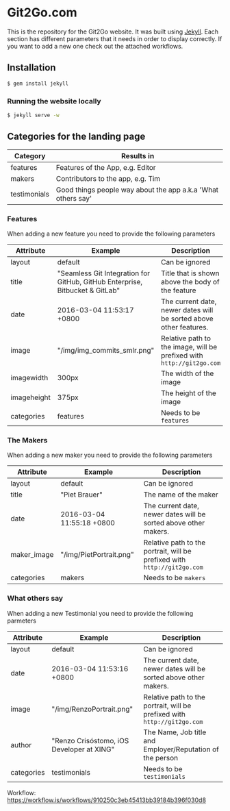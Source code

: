# Git2Go.com

This is the repository for the Git2Go website. It was built using [Jekyll](http://jekyllrb.com). Each section has different parameters that it needs in order to display correctly. If you want to add a new one check out the attached workflows.

## Installation

```bash
$ gem install jekyll
```

### Running the website locally

```bash
$ jekyll serve -w
```

## Categories for the landing page

|Category|Results in|
|--------|----------|
|features|Features of the App, e.g. Editor|
|makers|Contributors to the app, e.g. Tim|
|testimonials|Good things people way about the app a.k.a 'What others say'|

### Features

When adding a new feature you need to provide the following parameters

|Attribute|Example|Description|
|---------|-------|-----------|
|layout|default|Can be ignored|
|title|"Seamless Git Integration for GitHub, GitHub Enterprise, Bitbucket & GitLab"|Title that is shown above the body of the feature|
|date|2016-03-04 11:53:17 +0800|The current date, newer dates will be sorted above other features.|
|image|"/img/img_commits_smlr.png"|Relative path to the image, will be prefixed with `http://git2go.com`|
|imagewidth|300px|The width of the image|
|imageheight|375px|The height of the image|
|categories|features|Needs to be `features`|

### The Makers

When adding a new maker you need to provide the following parameters

|Attribute|Example|Description|
|---------|-------|-----------|
|layout|default|Can be ignored|
|title|"Piet Brauer"|The name of the maker|
|date|2016-03-04 11:55:18 +0800|The current date, newer dates will be sorted above other makers.|
|maker_image|"/img/PietPortrait.png"|Relative path to the portrait, will be prefixed with `http://git2go.com`|
|categories|makers|Needs to be `makers`|

### What others say

When adding a new Testimonial you need to provide the following parmeters

|Attribute|Example|Description|
|---------|-------|-----------|
|layout|default|Can be ignored|
|date|2016-03-04 11:53:16 +0800|The current date, newer dates will be sorted above other makers.|
|image|"/img/RenzoPortrait.png"|Relative path to the portrait, will be prefixed with `http://git2go.com`|
|author|"Renzo Crisóstomo, iOS Developer at XING"|The Name, Job title and Employer/Reputation of the person|
|categories|testimonials|Needs to be `testimonials`|

Workflow: https://workflow.is/workflows/910250c3eb45413bb39184b396f030d8

